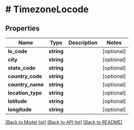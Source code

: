 # # TimezoneLocode

## Properties

Name | Type | Description | Notes
------------ | ------------- | ------------- | -------------
**lo_code** | **string** |  | [optional]
**city** | **string** |  | [optional]
**state_code** | **string** |  | [optional]
**country_code** | **string** |  | [optional]
**country_name** | **string** |  | [optional]
**location_type** | **string** |  | [optional]
**latitude** | **string** |  | [optional]
**longitude** | **string** |  | [optional]

[[Back to Model list]](../../README.md#models) [[Back to API list]](../../README.md#api-endpoints) [[Back to README]](../../README.md)
